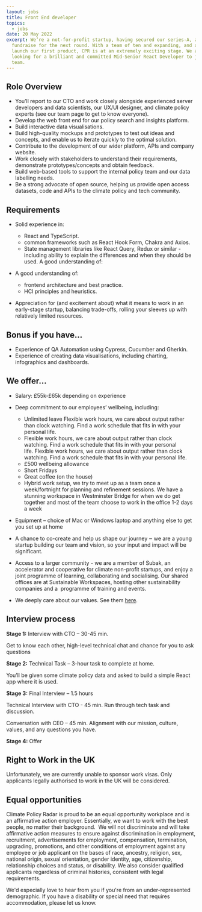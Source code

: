 ```yaml
---
layout: jobs
title: Front End developer
topics:
  - jobs
date: 20 May 2022
excerpt: We’re a not-for-profit startup, having secured our series-A, about to
  fundraise for the next round. With a team of ten and expanding, and about to
  launch our first product, CPR is at an extremely exciting stage. We are now
  looking for a brilliant and committed Mid-Senior React Developer to join our
  team.
---
```

<!--StartFragment-->

## Role Overview

* You’ll report to our CTO and work closely alongside experienced server developers and data scientists, our UX/UI designer, and climate policy experts (see our team page to get to know everyone).
* Develop the web front end for our policy search and insights platform.
* Build interactive data visualisations.
* Build high-quality mockups and prototypes to test out ideas and concepts, and enable us to iterate quickly to the optimal solution.
* Contribute to the development of our wider platform, APIs and company website.
* Work closely with stakeholders to understand their requirements, demonstrate prototypes/concepts and obtain feedback.
* Build web-based tools to support the internal policy team and our data labelling needs.
* Be a strong advocate of open source, helping us provide open access datasets, code and APIs to the climate policy and tech community.

## Requirements

* Solid experience in:

  * React and TypeScript.
  * common frameworks such as React Hook Form, Chakra and Axios.
  * State management libraries like React Query, Redux or similar - including ability to explain the differences and when they should be used. A good understanding of:
* A good understanding of:

  * frontend architecture and best practice.
  * HCI principles and heuristics.
* Appreciation for (and excitement about) what it means to work in an early-stage startup, balancing trade-offs, rolling your sleeves up with relatively limited resources.

## Bonus if you have…

* Experience of QA Automation using Cypress, Cucumber and Gherkin.
* Experience of creating data visualisations, including charting, infographics and dashboards.

## We offer…

* Salary: £55k-£65k depending on experience
* Deep commitment to our employees’ wellbeing, including:

  * Unlimited leave Flexible work hours, we care about output rather than clock watching. Find a work schedule that fits in with your personal life. 
  * Flexible work hours, we care about output rather than clock watching. Find a work schedule that fits in with your personal life. Flexible work hours, we care about output rather than clock watching. Find a work schedule that fits in with your personal life. 
  * £500 wellbeing allowance
  * Short Fridays
  * Great coffee (on the house)
  * Hybrid work setup, we try to meet up as a team once a week/fortnight for planning and refinement sessions. We have a stunning workspace in Westminster Bridge for when we do get together and most of the team choose to work in the office 1-2 days a week
* Equipment – choice of Mac or Windows laptop and anything else to get you set up at home
* A chance to co-create and help us shape our journey ‒ we are a young startup building our team and vision, so your input and impact will be significant.
* Access to a larger community - we are a member of Subak, an accelerator and cooperative for climate non-profit startups, and enjoy a joint programme of learning, collaborating and socialising. Our shared offices are at Sustainable Workspaces, hosting other sustainability companies and a  programme of training and events. 
* We deeply care about our values. See them [here](https://climatepolicyradar.org/about#values).

## Interview process

**Stage 1:** Interview with CTO – 30-45 min. 

Get to know each other, high-level technical chat and chance for you to ask questions

**Stage 2:** Technical Task – 3-hour task to complete at home.

You’ll be given some climate policy data and asked to build a simple React app where it is used. 

**Stage 3:** Final Interview – 1.5 hours

Technical Interview with CTO - 45 min. Run through tech task and discussion.

Conversation with CEO – 45 min. Alignment with our mission, culture, values, and any questions you have.

**Stage 4:** Offer

## Right to Work in the UK

Unfortunately, we are currently unable to sponsor work visas. Only applicants legally authorised to work in the UK will be considered.

## Equal opportunities

Climate Policy Radar is proud to be an equal opportunity workplace and is an affirmative action employer. Essentially, we want to work with the best people, no matter their background.  We will not discriminate and will take affirmative action measures to ensure against discrimination in employment, recruitment, advertisements for employment, compensation, termination, upgrading, promotions, and other conditions of employment against any employee or job applicant on the bases of race, ancestry, religion, sex, national origin, sexual orientation, gender identity, age, citizenship, relationship choices and status, or disability. We also consider qualified applicants regardless of criminal histories, consistent with legal requirements. 

We'd especially love to hear from you if you're from an under-represented demographic. If you have a disability or special need that requires accommodation, please let us know. 



<!--EndFragment-->